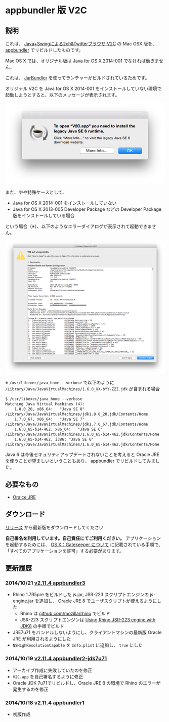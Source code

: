 appbundler 版 V2C
======================

## 説明

これは、 [Java+Swingによる2ch&Twitterブラウザ V2C](http://v2c.s50.xrea.com/) の Mac OSX 版を、
[appbundler](https://java.net/projects/appbundler/downloads) でリビルドしたものです。

Mac OS X では、オリジナル版は [Java for OS X 2014-001](http://support.apple.com/kb/dl1572) でなければ動きません。

これは、 [JarBundler](http://informagen.com/JarBundler/index.html) を使ってランチャーがビルドされているためです。

オリジナル V2C を Java for OS X 2014-001 をインストールしていない環境で起動しようとすると、以下のメッセージが表示されます。

![JavaSE6が必要](/img/yosemite-startup-require-javase6.png)

また、やや特殊ケースとして、

* Java for OS X 2014-001 をインストールしていない
* Java for OS X 2013-005 Developer Package などの Developer Package 版をインストールしている場合

という場合（※）、以下のようなエラーダイアログが表示されて起動できません。

![起動エラー](/img/yosemite-startup-error.png)

※ `/usr/libexec/java_home --verbose` で以下のように `/Library/Java/JavaVirtualMachines/1.6.0_XX-bYY-ZZZ.jdk` が含まれる場合

```none
$ /usr/libexec/java_home --verbose
Matching Java Virtual Machines (4):
    1.8.0_20, x86_64:   "Java SE 8" /Library/Java/JavaVirtualMachines/jdk1.8.0_20.jdk/Contents/Home
    1.7.0_67, x86_64:   "Java SE 7" /Library/Java/JavaVirtualMachines/jdk1.7.0_67.jdk/Contents/Home
    1.6.0_65-b14-462, x86_64:   "Java SE 6" /Library/Java/JavaVirtualMachines/1.6.0_65-b14-462.jdk/Contents/Home
    1.6.0_65-b14-462, i386: "Java SE 6" /Library/Java/JavaVirtualMachines/1.6.0_65-b14-462.jdk/Contents/Home
```

Java 6 は今後セキュリティアップデートされないことを考えると Oracle JRE を使うことが望ましいということもあり、
appbundler でリビルドしてみました。

## 必要なもの

* [Oralce JRE](http://java.com/ja/)

## ダウンロード

[リリース](https://github.com/nanashida4/v2c-appbundler/releases) から最新版をダウンロードしてください

**自己署名を利用しています。自己責任にてご利用ください。**
アプリケーションを起動するためには、 [OS X：Gatekeeper について](http://support.apple.com/kb/ht5290?viewlocale=ja_JP) に記載されている手順で、「すべてのアプリケーションを許可」する必要があります。


## 更新履歴

### 2014/10/21 [v2.11.4 appbundler3](https://github.com/nanashida4/v2c-appbundler/releases/tag/v2.11.4_appbundler3)

* Rhino 1.7R5pre をビルドした js.jar, JSR-223 スクリプトエンジンの js-engine.jar を追加し、
  Oracle JRE 8 でユーザスクリプトが使えるようにした
    * Rhino は [github.com/mozilla/rhino](https://github.com/mozilla/rhino/commit/013a3ef676ab9424fc2229a33026b085e069b2cb) でビルド
    * JSR-223 スクリプトエンジンは [Using Rhino JSR-223 engine with JDK8](https://wiki.openjdk.java.net/display/Nashorn/Using+Rhino+JSR-223+engine+with+JDK8) の手順でビルド
* JRE7u71 をバンドルしないようにし、クライアントマシンの最新版 Oracle JRE が利用されるようにした
* `NSHighResolutionCapable` を `Info.plist` に追加し、 `true` にした

### 2014/10/19 [v2.11.4 appbundler2-jdk7u71](https://github.com/nanashida4/v2c-appbundler/releases/tag/v2.11.4_appbundler2_jdk7u71)

* アーカイブ作成に失敗していたのを修正
* `V2C.app` を自己署名するように修正
* Oracle JDK 7u71でリビルドし、Oracle JRE 8 の環境で Rhino のエラーが発生するのを修正

### 2014/10/18 [v2.11.4 appbundler1](https://github.com/nanashida4/v2c-appbundler/releases/tag/v2.11.4_appbundler1)

* 初版作成
